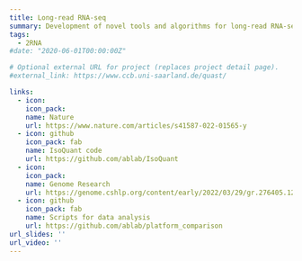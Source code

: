```yaml
---
title: Long-read RNA-seq
summary: Development of novel tools and algorithms for long-read RNA-sequencing data
tags:
  - 2RNA
#date: "2020-06-01T00:00:00Z"

# Optional external URL for project (replaces project detail page).
#external_link: https://www.ccb.uni-saarland.de/quast/

links:
  - icon: 
    icon_pack: 
    name: Nature
    url: https://www.nature.com/articles/s41587-022-01565-y
  - icon: github
    icon_pack: fab
    name: IsoQuant code
    url: https://github.com/ablab/IsoQuant
  - icon: 
    icon_pack: 
    name: Genome Research
    url: https://genome.cshlp.org/content/early/2022/03/29/gr.276405.121
  - icon: github
    icon_pack: fab
    name: Scripts for data analysis
    url: https://github.com/ablab/platform_comparison
url_slides: ''
url_video: ''
---
```

